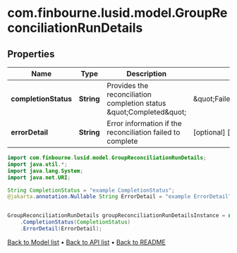 # com.finbourne.lusid.model.GroupReconciliationRunDetails

## Properties

Name | Type | Description | Notes
------------ | ------------- | ------------- | -------------
**completionStatus** | **String** | Provides the reconciliation completion status \&quot;Completed\&quot; | \&quot;FailedToComplete\&quot; | [default to String]
**errorDetail** | **String** | Error information if the reconciliation failed to complete | [optional] [default to String]

```java
import com.finbourne.lusid.model.GroupReconciliationRunDetails;
import java.util.*;
import java.lang.System;
import java.net.URI;

String CompletionStatus = "example CompletionStatus";
@jakarta.annotation.Nullable String ErrorDetail = "example ErrorDetail";


GroupReconciliationRunDetails groupReconciliationRunDetailsInstance = new GroupReconciliationRunDetails()
    .CompletionStatus(CompletionStatus)
    .ErrorDetail(ErrorDetail);
```


[Back to Model list](../README.md#documentation-for-models) &#8226; [Back to API list](../README.md#documentation-for-api-endpoints) &#8226; [Back to README](../README.md)
